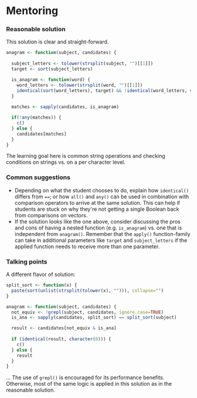 # Mentoring

### Reasonable solution

This solution is clear and straight-forward.

```r
anagram <- function(subject, candidates) {
  
  subject_letters <- tolower(strsplit(subject, "")[[1]])
  target <- sort(subject_letters)

  is_anagram <- function(word) {
    word_letters <- tolower(strsplit(word, "")[[1]])
    identical(sort(word_letters), target) && !identical(word_letters, subject_letters)
  }
  
  matches <- sapply(candidates, is_anagram)

  if(!any(matches)) {
    c()
  } else {
    candidates[matches]
  }
}
```

The learning goal here is common string operations and checking conditions on strings vs. on a per character level.

### Common suggestions

- Depending on what the student chooses to do, explain how `identical()` differs from `==`; or how `all()` and `any()` can be used in combination with comparison operators to arrive at the same solution. This can help if students are stuck on why they're not getting a single Boolean back from comparisons on vectors.
- If the solution looks like the one above, consider discussing the pros and cons of having a nested function (e.g. `is_anagram`) vs. one that is independent from `anagram()`. Remember that the `apply()` function-family can take in additional parameters like `target` and `subject_letters` if the applied function needs to receive more than one parameter.

### Talking points

A different flavor of solution:

```r
split_sort <- function(x) {
  paste(sort(unlist(strsplit(tolower(x), ""))), collapse="")
}

anagram <- function(subject, candidates) {
  not_equiv <- !grepl(subject, candidates, ignore.case=TRUE)
  is_ana <- sapply(candidates, split_sort) == split_sort(subject)

  result <- candidates[not_equiv & is_ana]
  
  if (identical(result, character(0))) {
    c()
  } else {
    result
  }
}
```

... The use of `grepl()` is encouraged for its performance benefits. Otherwise, most of the same logic is applied in this solution as in the reasonable solution.
